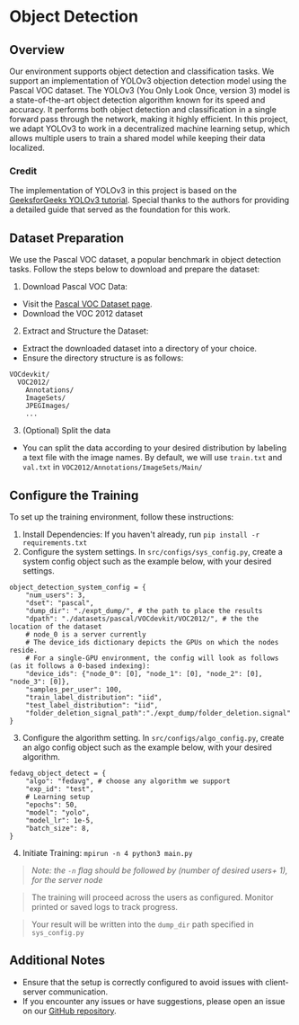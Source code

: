 # Object Detection

## Overview

Our environment supports object detection and classification tasks. We support an implementation of YOLOv3 objection detection model using the Pascal VOC dataset. The YOLOv3 (You Only Look Once, version 3) model is a state-of-the-art object detection algorithm known for its speed and accuracy. It performs both object detection and classification in a single forward pass through the network, making it highly efficient. In this project, we adapt YOLOv3 to work in a decentralized machine learning setup, which allows multiple users to train a shared model while keeping their data localized.

### Credit

The implementation of YOLOv3 in this project is based on the [GeeksforGeeks YOLOv3 tutorial](https://www.geeksforgeeks.org/yolov3-from-scratch-using-pytorch/). Special thanks to the authors for providing a detailed guide that served as the foundation for this work.

## Dataset Preparation

We use the Pascal VOC dataset, a popular benchmark in object detection tasks. Follow the steps below to download and prepare the dataset:

1. Download Pascal VOC Data:

- Visit the [Pascal VOC Dataset page](http://host.robots.ox.ac.uk/pascal/VOC/).
- Download the VOC 2012 dataset

2. Extract and Structure the Dataset:

- Extract the downloaded dataset into a directory of your choice.
- Ensure the directory structure is as follows:

```
VOCdevkit/
  VOC2012/
    Annotations/
    ImageSets/
    JPEGImages/
    ...
```

3. (Optional) Split the data

- You can split the data according to your desired distribution by labeling a text file with the image names. By default, we will use `train.txt` and `val.txt` in `VOC2012/Annotations/ImageSets/Main/`

## Configure the Training

To set up the training environment, follow these instructions:

1. Install Dependencies: If you haven't already, run `pip install -r requirements.txt`
2. Configure the system settings. In `src/configs/sys_config.py`, create a system config object such as the example below, with your desired settings.

```
object_detection_system_config = {
    "num_users": 3,
    "dset": "pascal",
    "dump_dir": "./expt_dump/", # the path to place the results
    "dpath": "./datasets/pascal/VOCdevkit/VOC2012/", # the the location of the dataset
    # node_0 is a server currently
    # The device_ids dictionary depicts the GPUs on which the nodes reside.
    # For a single-GPU environment, the config will look as follows (as it follows a 0-based indexing):
    "device_ids": {"node_0": [0], "node_1": [0], "node_2": [0], "node_3": [0]},
    "samples_per_user": 100,
    "train_label_distribution": "iid",
    "test_label_distribution": "iid",
    "folder_deletion_signal_path":"./expt_dump/folder_deletion.signal"
}
```

3. Configure the algorithm setting. In `src/configs/algo_config.py`, create an algo config object such as the example below, with your desired algorithm.

```
fedavg_object_detect = {
    "algo": "fedavg", # choose any algorithm we support
    "exp_id": "test",
    # Learning setup
    "epochs": 50,
    "model": "yolo",
    "model_lr": 1e-5,
    "batch_size": 8,
}
```

4. Initiate Training: `mpirun -n 4 python3 main.py`

> _Note: the `-n` flag should be followed by (number of desired users+ 1), for the server node_

> The training will proceed across the users as configured. Monitor printed or saved logs to track progress.

> Your result will be written into the `dump_dir` path specified in `sys_config.py`

## Additional Notes

- Ensure that the setup is correctly configured to avoid issues with client-server communication.
- If you encounter any issues or have suggestions, please open an issue on our [GitHub repository](https://github.com/redacted/sonar).
